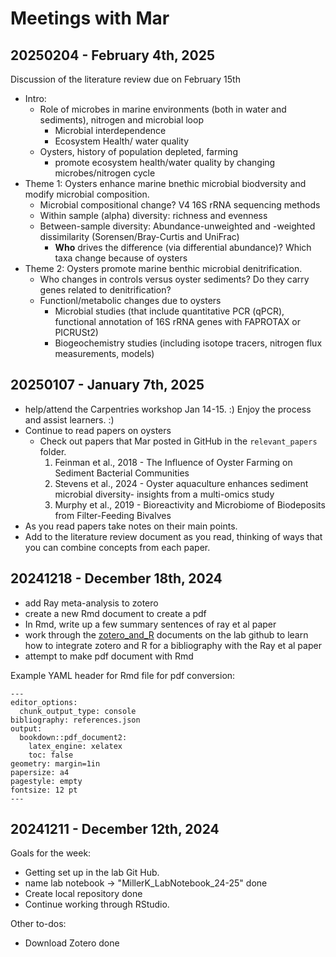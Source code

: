 # Meetings with Mar 

## 20250204 - February 4th, 2025

Discussion of the literature review due on February 15th 

- Intro: 
	- Role of microbes in marine environments (both in water and sediments), nitrogen and microbial loop
		- Microbial interdependence
		- Ecosystem Health/ water quality 
	- Oysters, history of population depleted, farming
		- promote ecosystem health/water quality by changing microbes/nitrogen cycle
- Theme 1: Oysters enhance marine bnethic microbial biodversity and modify microbial composition. 
	- Microbial compositional change? V4 16S rRNA sequencing methods 
	- Within sample (alpha) diversity: richness and evenness
	- Between-sample diversity: Abundance-unweighted and -weighted dissimilarity (Sorensen/Bray-Curtis and UniFrac)
		- **Who** drives the difference (via differential abundance)? Which taxa change because of oysters
- Theme 2: Oysters promote marine benthic microbial denitrification.
	- Who changes in controls versus oyster sediments? Do they carry genes related to denitrification? 
	- Functionl/metabolic changes due to oysters
		- Microbial studies (that include quantitative PCR (qPCR), functional annotation of 16S rRNA genes with FAPROTAX or PICRUSt2)
		- Biogeochemistry studies (including isotope tracers, nitrogen flux measurements, models)



## 20250107 - January 7th, 2025

- help/attend the Carpentries workshop Jan 14-15. :) Enjoy the process and assist learners. :)  
- Continue to read papers on oysters
	- Check out papers that Mar posted in GitHub in the `relevant_papers` folder. 
		1. Feinman et al., 2018 - The Influence of Oyster Farming on Sediment Bacterial Communities
		2. Stevens et al., 2024 - Oyster aquaculture enhances sediment microbial diversity- insights from a multi-omics study
		3. Murphy et al., 2019 - Bioreactivity and Microbiome of Biodeposits from Filter-Feeding Bivalves 
- As you read papers take notes on their main points. 
- Add to the literature review document as you read, thinking of ways that you can combine concepts from each paper. 



## 20241218 - December 18th, 2024

- add Ray meta-analysis to zotero
- create a new Rmd document to create a pdf
- In Rmd, write up a few summary sentences of ray et al paper
- work through the [zotero_and_R](https://github.com/MarschmiLab/Lab_Protocols/tree/main/Computing/Project_Organization/zotero_and_R) documents on the lab github to learn how to integrate zotero and R for a bibliography with the Ray et al paper
- attempt to make pdf document with Rmd

Example YAML header for Rmd file for pdf conversion: 

```
---
editor_options: 
  chunk_output_type: console
bibliography: references.json
output:
  bookdown::pdf_document2:
    latex_engine: xelatex
    toc: false
geometry: margin=1in
papersize: a4
pagestyle: empty
fontsize: 12 pt 
---
```


## 20241211 - December 12th, 2024 

Goals for the week: 

- Getting set up in the lab Git Hub.
- name lab notebook -> "MillerK_LabNotebook_24-25" done
- Create local repository  done
- Continue working through RStudio. 

Other to-dos:

- Download Zotero  done
